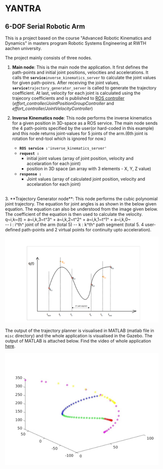 # YANTRA
## 6-DOF Serial Robotic Arm


This is a project based on the course "Advanced Robotic Kinematics and Dynamics" in masters program Robotic Systems Engineering at RWTH aachen university. 

The project mainly consists of three nodes.
1. **Main node**: This is the main node the application. It first defines the path-points and initial joint positions, velocities and accelerations. It calls the **`service`**`inverse_kinematics_server` to calculate the joint values for given path-poinrs. After receiving the joint values, **`service`**`trajectory_generator_server` is called to generate the trajectory coefficient. At last, velocity for each joint is calculated using the trajecory coefficients and is published to [ROS controller] (*effort_controller/JointPositionGroupController* and *effort_controller/JointVelocityController*) <br/>

2. **Inverse Kinematics node**: This node performs the inverse kinematics for a given position in 3D-space as a ROS service. The main node sends the 4 path-points specified by the user(or hard-coded in this example) and this node returns joint-values for 5 joints of the arm.(6th joint is rotation for end-tool which is ignored for now.)
    - **`ROS service :`**`'inverse_kinematics_server'`
    - **`request :`**
        *   initial joint values (array of joint position, velocity and accelaration for each joint)
        *   position in 3D space (an array with 3 elements - X, Y, Z value)
    - **`response : `**
        *   Joint values (array of calculated joint position, velocity and accelaration for each joint)

<br/>
3. **Trajectory Generator node**: This node performs the cubic polynomial joint trajectory. The equation for joint angles is as shown in the below given equation. The equation can also be understood from the image given below. The coefficient of the equation is then used to calculate the velocity. <br/>
       q~i,k~(t) = a~i,k,3~t^3^ + a~i,k,2~t^2^ + a~i,k,1~t^1^ + a~i,k,0~ <br/>
            -- i : i^th^ joint of the arm (total 5)
            -- k : k^th^ path segment (total 5. 4 user-defined path-points and 2 virtual points for continuity upto acceleration).

![Traj Eq](https://github.com/vishwas393/yantra/blob/controller_switching/misc/trajectory_image.png?raw=true "trajectory_equation")

The output of the trajectory planner is visualised in MATLAB (matlab file in `misc` directory) and the whole application is visualised in the Gazebo. The output of MATLAB is attached below. Find the video of whole application [here]. 

![MATLAB Plot](https://github.com/vishwas393/yantra/blob/controller_switching/misc/eepos_matlab_plot.jpg?raw=true "matlabplot")

[ROS controller]: http://wiki.ros.org/ros_control#Controllers
[here]: www.youtube.com
